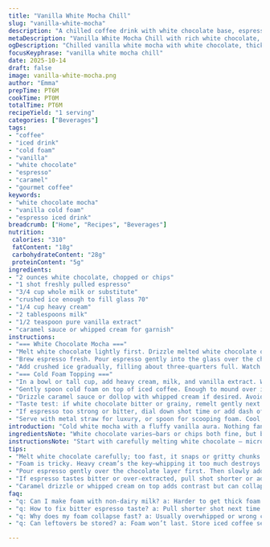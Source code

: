 ```yaml
---
title: "Vanilla White Mocha Chill"
slug: "vanilla-white-mocha"
description: "A chilled coffee drink with white chocolate base, espresso, milk, and a fluffy vanilla cold foam topping. The cold foam is aerated heavy cream mixed with milk and vanilla, offering a creamy cap. Caramel drizzle or whipped cream finishes it off. Adjust crushed ice for desired chill and thickness. A swap of white chocolate for white chocolate chips or a quality bar recommended. Milk variety can change texture and taste, with oat or almond good options. The foam texture is key; over-whisking breaks it down. Look for thick, billowy foam holding its shape atop the drink. Mix better by adding espresso to milk gently to avoid separation. Wend between shaking or gentle stirring. Avoid watery dilution with too much ice; pick a balance that cools without watering down. Serves one."
metaDescription: "Vanilla White Mocha Chill with rich white chocolate, creamy cold foam, and espresso layers. Chilled, fluffy texture, caramel or whipped cream finish. One serving."
ogDescription: "Chilled vanilla white mocha with white chocolate, thick cold foam, and caramel drizzle. Layered textures, careful melting, perfect for slow sipping."
focusKeyphrase: "vanilla white mocha chill"
date: 2025-10-14
draft: false
image: vanilla-white-mocha.png
author: "Emma"
prepTime: PT6M
cookTime: PT0M
totalTime: PT6M
recipeYield: "1 serving"
categories: ["Beverages"]
tags:
- "coffee"
- "iced drink"
- "cold foam"
- "vanilla"
- "white chocolate"
- "espresso"
- "caramel"
- "gourmet coffee"
keywords:
- "white chocolate mocha"
- "vanilla cold foam"
- "espresso iced drink"
breadcrumb: ["Home", "Recipes", "Beverages"]
nutrition: 
 calories: "310"
 fatContent: "18g"
 carbohydrateContent: "28g"
 proteinContent: "5g"
ingredients:
- "2 ounces white chocolate, chopped or chips"
- "1 shot freshly pulled espresso"
- "3/4 cup whole milk or substitute"
- "crushed ice enough to fill glass 70"
- "1/4 cup heavy cream"
- "2 tablespoons milk"
- "1/2 teaspoon pure vanilla extract"
- "caramel sauce or whipped cream for garnish"
instructions:
- "=== White Chocolate Mocha ==="
- "Melt white chocolate lightly first. Drizzle melted white chocolate onto bottom and sides of a tall glass. Swirl it around — makes for layers as it sets slightly."
- "Brew espresso fresh. Pour espresso gently into the glass over the chocolate layer. Slide in cold milk slowly to avoid splashes or separation. Stir with a spoon till you see a homogenous light tan color, like coffee cream swirling through."
- "Add crushed ice gradually, filling about three-quarters full. Watch for ice settling and space left for foam."
- "=== Cold Foam Topping ==="
- "In a bowl or tall cup, add heavy cream, milk, and vanilla extract. Whisk briskly or use a frother/immersion blender. Aim for thick foam texture, bubbles fine and tight. Foam should hold shape, like pillowy cloud—if too runny, whisk more carefully or cold cream."
- "Gently spoon cold foam on top of iced coffee. Enough to mound over ice, flush with glass rim."
- "Drizzle caramel sauce or dollop with whipped cream if desired. Avoid melting your foam fast by serving right away—drink melts foam."
- "Taste test: if white chocolate bitter or grainy, remelt gently next time. Milk choice affects cold foam rise and mouthfeel — heavier cream equals more stable foam. For dairy-free, coconut cream with vanilla fine but alters flavor substantially."
- "If espresso too strong or bitter, dial down shot time or add dash of simple syrup during stirring stage."
- "Serve with metal straw for luxury, or spoon for scooping foam. Cool, layered texture is the real prize here."
introduction: "Cold white mocha with a fluffy vanilla aura. Nothing fancy but hits just right—the fat from cream, the sugar from white chocolate, and espresso punch mixing slowly. Over years, learned the balance between bitter espresso and sugary white chocolate is delicate. Too much ice, and it drowns; too little, and it’s luke-warm coffee nonsense. Cold foam? Changed game. Air it up, airy but thick, like whipped clouds hanging in the glass. Vanilla adds extra warmth without heat. Tried almond milk foam once—meh, lacks body but still fun experiment. This drink’s a dance in glass. Stirring, pouring, layering textures. Visual cues over clocks. Foam stiffness tells you readiness. Melting chocolate with careful heat is key — snap or gritty bits spoil. Layered slowly keeps separation; swirl just enough to blend. Worth the patience."
ingredientsNote: "White chocolate varies—bars or chips both fine, but bars melt smoother; avoid anything with additives or artificial flavor. Substitute with good quality vanilla caramels if you want a richer twist. Milk can be swapped out for oat or almond; skim skips creaminess needed for foam stability. For foam, heavy cream is necessity; half and half won’t hold bubbles, will collapse faster. Vanilla extract is best pure, not imitation—tiny change but big flavor impact. Espresso from beans freshly ground makes or breaks bitterness level. Crushed ice better than cubes for rapid chilling without watering down right away. Have a small whisk handy or milk frother if you want speed; electric blowers make big bubbles—avoid. Caramel drizzle optional but adds good contrast to sweetness and bitterness. Whipped cream as garnish gives extra richness but can collapse foam faster. Extras depend on your mood, but keep it simple for balanced sip."
instructionsNote: "Start with carefully melting white chocolate — microwave in 10-second bursts, stir between so no burnt patches or grainy bits. Pour slowly to coat inside bottom and swirl up glass. Espresso and milk go in next; pour milk gently over espresso to avoid harsh mixing or irony in texture. Stir just enough to combine flavors, eyeball creamy coffee color but still streaks of white chocolate on glass. Add crushed ice by hand to control level—too much melts fast, too little; warm coffee mess. Cold foam is game changer—whisk heavy cream, milk, and vanilla until thick and fluffy; if bubbles are large, redo carefully or chill mixture more. Spoon foam carefully; don’t dump, or it’ll sink. Finish with caramel drizzle or whipped cream, visual interest and taste hit. Serve immediately or foam collapses. If foam breaks down, next time chill bowl and cream before whisking. Check foam body by lifting spoon—should hold shape without falling. Drink while cold. Intermittent stir can mix layers if you want combined, but layered look is nice."
tips:
- "Melt white chocolate carefully; too fast, it snaps or gritty chunks form. Microwave only in short bursts, stir often. Slowly drizzle chocolate on glass to get layered effect. Swirling gently enough to coat but not blend fully lets textures peek through."
- "Foam is tricky. Heavy cream’s the key—whipping it too much destroys bubbles, not enough leaves runny liquid. Chill cream and bowl first if possible. Add vanilla extract at the start so aroma infuses. Watch bubble size; fine and tight means right."
- "Pour espresso gently over the chocolate layer first. Then slowly add milk over espresso to avoid separation or harsh mixing lines. Stir gently for color but don’t overblend; streaks add visual interest. Crushed ice better than cubes; melts slower, less dilution."
- "If espresso tastes bitter or over-extracted, pull shot shorter or add a dash of simple syrup when mixing milk and espresso. Milk choice impacts texture; whole milk preferred but oat or almond swap works, note foam won’t be as sturdy. Avoid skim for foam stability."
- "Caramel drizzle or whipped cream on top adds contrast but can collapse foam quickly. Drizzle lightly or dollop whipped cream sparingly. Serve immediately after foam spooned on; foam melts fast. Metal straws cool temperature, spoon helps scoop foam layer."
faq:
- "q: Can I make foam with non-dairy milk? a: Harder to get thick foam. Coconut cream works but flavor shifts. Almond or oat whips light but breaks down faster. Heavy cream has fat and protein structure foam needs. Foams from milk frothers tend big bubbles, not stable."
- "q: How to fix bitter espresso taste? a: Pull shorter shot next time. Use fresher beans. Add dash simple syrup or milk earlier to balance. Stir gently to not overmix bitterness. Avoid burnt grounds, check grind size. Can dilute with milk, but don’t drown flavor."
- "q: Why does my foam collapse fast? a: Usually overwhipped or wrong cream. Half and half fails to hold bubbles, so does skim milk. Chill both cream and bowl before whipping helps. Large bubbles mean redo or chill longer. Spoon on slowly without dumping."
- "q: Can leftovers be stored? a: Foam won’t last. Store iced coffee separately in fridge, covered glass. White chocolate layer can harden or dissolve. Espresso bitterness may rise overnight. Rewhisk cream if chilled separately, but texture changes. Ideally consume immediately."

---
```

